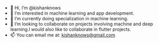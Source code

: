 - 👋 Hi, I’m @kishanknows
- 👀 I’m interested in machine learning and app development.
- 🌱 I’m currently doing specialization in machine learning.
- 💞️ I’m looking to collaborate on projects involving machine and deep learning.I would also like to collaborate in flutter projects.
- 📫 You can email me at: kishanknows@gmail.com

<!---
kishanknows/kishanknows is a ✨ special ✨ repository because its `README.md` (this file) appears on your GitHub profile.
You can click the Preview link to take a look at your changes.
--->
